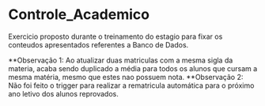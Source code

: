 # Controle_Academico
Exercicio proposto durante o treinamento do estagio para fixar os conteudos apresentados referentes a Banco de Dados.

**Observação 1: Ao atualizar duas matriculas com a mesma sigla da materia, acaba sendo duplicado a média para todos os alunos que cursam a mesma matéria,
mesmo que estes nao possuem nota.
**Observação 2: Não foi feito o trigger para realizar a rematricula automática para o próximo ano letivo dos alunos reprovados.
